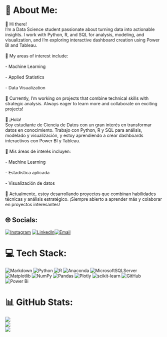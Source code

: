 # 💫 About Me:
👋 Hi there!<br>I’m a Data Science student passionate about turning data into actionable insights. I work with Python, R, and SQL for analysis, modeling, and visualization, and I’m exploring interactive dashboard creation using Power BI and Tableau.<br><br>🎯 My areas of interest include:<br><br>- Machine Learning<br><br>- Applied Statistics<br><br>- Data Visualization<br><br>🌱 Currently, I’m working on projects that combine technical skills with strategic analysis. Always eager to learn more and collaborate on exciting projects!<br><br>👋 ¡Hola!<br>Soy estudiante de Ciencia de Datos con un gran interés en transformar datos en conocimiento. Trabajo con Python, R y SQL para análisis, modelado y visualización, y estoy aprendiendo a crear dashboards interactivos con Power BI y Tableau.<br><br>🎯 Mis áreas de interés incluyen:<br><br>- Machine Learning<br><br>- Estadística aplicada<br><br>- Visualización de datos<br><br>🌱 Actualmente, estoy desarrollando proyectos que combinan habilidades técnicas y análisis estratégico. ¡Siempre abierto a aprender más y colaborar en proyectos interesantes!


## 🌐 Socials:
[![Instagram](https://img.shields.io/badge/Instagram-%23E4405F.svg?logo=Instagram&logoColor=white)](https://instagram.com/gonzariosbarcelo) [![LinkedIn](https://img.shields.io/badge/LinkedIn-%230077B5.svg?logo=linkedin&logoColor=white)](https://www.linkedin.com/in/gonzalo-r%C3%ADos-barcel%C3%B3-91a8662a8/)[![Email](https://img.shields.io/badge/Email-%23D14836.svg?logo=gmail&logoColor=white)](mailto:gonzaloriosbarcelo@gmail.com?subject=Hola%20Gonzalo&body=Escribe%20tu%20mensaje%20aquí)

# 💻 Tech Stack:
![Markdown](https://img.shields.io/badge/markdown-%23000000.svg?style=for-the-badge&logo=markdown&logoColor=white) ![Python](https://img.shields.io/badge/python-3670A0?style=for-the-badge&logo=python&logoColor=ffdd54) ![R](https://img.shields.io/badge/r-%23276DC3.svg?style=for-the-badge&logo=r&logoColor=white) ![Anaconda](https://img.shields.io/badge/Anaconda-%2344A833.svg?style=for-the-badge&logo=anaconda&logoColor=white) ![MicrosoftSQLServer](https://img.shields.io/badge/Microsoft%20SQL%20Server-CC2927?style=for-the-badge&logo=microsoft%20sql%20server&logoColor=white) ![Matplotlib](https://img.shields.io/badge/Matplotlib-%23ffffff.svg?style=for-the-badge&logo=Matplotlib&logoColor=black) ![NumPy](https://img.shields.io/badge/numpy-%23013243.svg?style=for-the-badge&logo=numpy&logoColor=white) ![Pandas](https://img.shields.io/badge/pandas-%23150458.svg?style=for-the-badge&logo=pandas&logoColor=white) ![Plotly](https://img.shields.io/badge/Plotly-%233F4F75.svg?style=for-the-badge&logo=plotly&logoColor=white) ![scikit-learn](https://img.shields.io/badge/scikit--learn-%23F7931E.svg?style=for-the-badge&logo=scikit-learn&logoColor=white) ![GitHub](https://img.shields.io/badge/github-%23121011.svg?style=for-the-badge&logo=github&logoColor=white) ![Power Bi](https://img.shields.io/badge/power_bi-F2C811?style=for-the-badge&logo=powerbi&logoColor=black)
# 📊 GitHub Stats:
![](https://github-readme-stats.vercel.app/api?username=GRB55&theme=dark&hide_border=false&include_all_commits=false&count_private=false)<br/>
![](https://nirzak-streak-stats.vercel.app/?user=GRB55&theme=dark&hide_border=false)<br/>
![](https://github-readme-stats.vercel.app/api/top-langs/?username=GRB55&theme=dark&hide_border=false&include_all_commits=false&count_private=false&layout=compact)

<!-- Proudly created with GPRM ( https://gprm.itsvg.in ) -->
